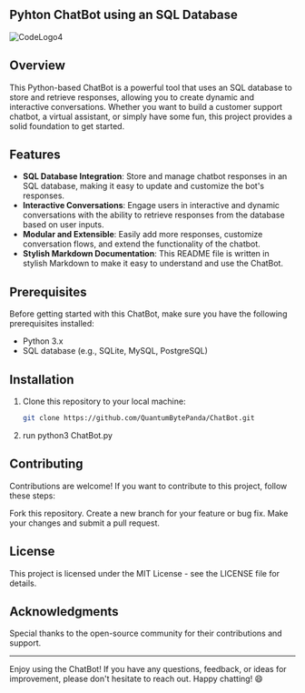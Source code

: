 ## Pyhton ChatBot using an SQL Database

![CodeLogo4](https://github.com/QuantumBytePanda/ChatBot/assets/52766040/e5805e72-cdc3-4684-9b56-dc9dfb7eb31f)

## Overview

This Python-based ChatBot is a powerful tool that uses an SQL database to store and retrieve responses, allowing you to create dynamic and interactive conversations. Whether you want to build a customer support chatbot, a virtual assistant, or simply have some fun, this project provides a solid foundation to get started.

## Features

- **SQL Database Integration**: Store and manage chatbot responses in an SQL database, making it easy to update and customize the bot's responses.
- **Interactive Conversations**: Engage users in interactive and dynamic conversations with the ability to retrieve responses from the database based on user inputs.
- **Modular and Extensible**: Easily add more responses, customize conversation flows, and extend the functionality of the chatbot.
- **Stylish Markdown Documentation**: This README file is written in stylish Markdown to make it easy to understand and use the ChatBot.

## Prerequisites

Before getting started with this ChatBot, make sure you have the following prerequisites installed:

- Python 3.x
- SQL database (e.g., SQLite, MySQL, PostgreSQL)

## Installation

1. Clone this repository to your local machine:

   ```bash
   git clone https://github.com/QuantumBytePanda/ChatBot.git
2. run python3 ChatBot.py

## Contributing

Contributions are welcome! If you want to contribute to this project, follow these steps:

Fork this repository.
Create a new branch for your feature or bug fix.
Make your changes and submit a pull request.
## License

This project is licensed under the MIT License - see the LICENSE file for details.

## Acknowledgments

Special thanks to the open-source community for their contributions and support.

---

Enjoy using the ChatBot! If you have any questions, feedback, or ideas for improvement, please don't hesitate to reach out. Happy chatting! 😄
